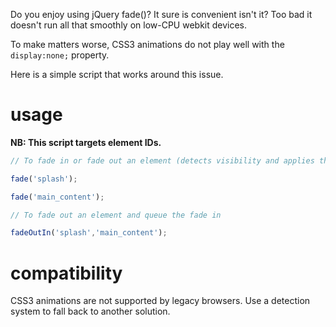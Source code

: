 Do you enjoy using jQuery fade()? It sure is convenient isn't it? Too bad it doesn't run all that smoothly on low-CPU webkit devices.

To make matters worse, CSS3 animations do not play well with the ```display:none;``` property.

Here is a simple script that works around this issue.

usage
=====

**NB: This script targets element IDs.**


```javascript
// To fade in or fade out an element (detects visibility and applies the proper transition)

fade('splash');

fade('main_content');
```

```javascript
// To fade out an element and queue the fade in

fadeOutIn('splash','main_content');
```

compatibility
====
CSS3 animations are not supported by legacy browsers. Use a detection system to fall back to another solution.
